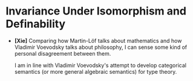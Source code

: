 # Invariance Under Isomorphism and Definability

- **[Xie]**
  Comparing how Martin-Löf talks about mathematics
  and how Vladimir Voevodsky talks about philosophy,
  I can sense some kind of personal disagreement between them.

  I am in line with Vladimir Voevodsky's attempt
  to develop categorical semantics (or more general algebraic semantics) for type theory.
